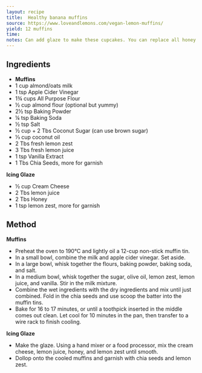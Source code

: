 ```yaml
---
layout: recipe
title:  Healthy banana muffins
source: https://www.loveandlemons.com/vegan-lemon-muffins/
yield: 12 muffins
time: 
notes: Can add glaze to make these cupcakes. You can replace all honey with maple syrup. 
---
```


## Ingredients
- **Muffins**
-   1 cup  almond/oats milk
-   1 tsp Apple Cider Vinegar
-   1¾ cups All Purpose Flour
-   ½ cup almond flour (optional but yummy)
-   2½ tsp Baking Powder
-   ¼  tsp Baking Soda
-   ½ tsp  Salt
-   ½ cup + 2 Tbs Coconut Sugar (can use brown sugar)
-   ⅓ cup coconut oil
-   2 Tbs fresh lemon zest
-   3 Tbs fresh lemon juice
-   1 tsp Vanilla Extract
-   1 Tbs Chia Seeds, more for garnish

 **Icing Glaze**
 -  ½ cup Cream Cheese
-   2 Tbs lemon juice
-   2 Tbs Honey
-   1 tsp lemon zest, more for garnish

## Method
 **Muffins**
-   Preheat the oven to 190°C and lightly oil a 12-cup non-stick muffin tin.
-   In a small bowl, combine the milk and apple cider vinegar. Set aside.
-  In a large bowl, whisk together the flours, baking powder, baking soda, and salt.
-  In a medium bowl, whisk together the sugar, olive oil, lemon zest, lemon juice, and vanilla. Stir in the  milk mixture. 
- Combine the wet ingredients with the dry ingredients and mix until just combined. Fold in the chia seeds and use scoop the batter into the muffin tins.
- Bake for 16 to 17 minutes, or until a toothpick inserted in the middle comes out clean. Let cool for 10 minutes in the pan, then transfer to a wire rack to finish cooling.

 **Icing Glaze**
- Make the glaze. Using a hand mixer or a food processor, mix the cream cheese, lemon juice, honey, and lemon zest until smooth. 
- Dollop onto the cooled muffins and garnish with chia seeds and lemon zest.
